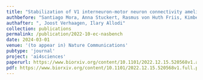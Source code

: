 ```yaml
---
title: "Stabilization of V1 interneuron-motor neuron connectivity ameliorates motor phenotype in a mouse model of ALS"
authbefore: "Santiago Mora, Anna Stuckert, Rasmus von Huth Friis, Kimberly Pietersz, Gith Noes-Holt, Roser Montanana-Rosell, Haoyu Wang, Andreas Toft Sorensen," 
authafter: ", Joost Verhaagen, Ilary Allodi"
collection: publications
permalink: /publication/2022-10-ec-nasbench
date: 2024-03-01
venue: '(to appear in) Nature Communications'
pubtype: 'journal'
project: 'ai4sciences'
paperurl: https://www.biorxiv.org/content/10.1101/2022.12.15.520568v1.abstract
pdf: https://www.biorxiv.org/content/10.1101/2022.12.15.520568v1.full.pdf
---
```


